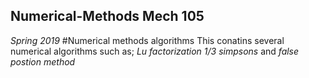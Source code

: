 ## Numerical-Methods Mech 105
*Spring 2019*
#Numerical methods algorithms 
This conatins several numerical algorithms
such as;
*Lu factorization*
*1/3 simpsons* 
 and 
 *false postion method*
